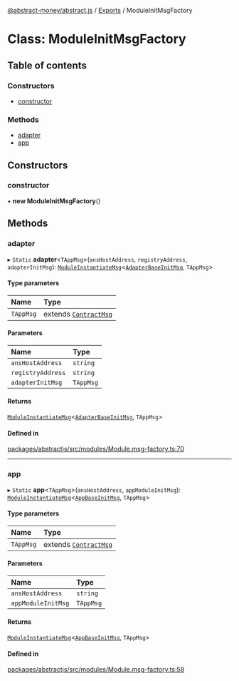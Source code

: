 [@abstract-money/abstract.js](../README.md) / [Exports](../modules.md) / ModuleInitMsgFactory

# Class: ModuleInitMsgFactory

## Table of contents

### Constructors

- [constructor](ModuleInitMsgFactory.md#constructor)

### Methods

- [adapter](ModuleInitMsgFactory.md#adapter)
- [app](ModuleInitMsgFactory.md#app)

## Constructors

### constructor

• **new ModuleInitMsgFactory**()

## Methods

### adapter

▸ `Static` **adapter**<`TAppMsg`\>(`ansHostAddress`, `registryAddress`, `adapterInitMsg`): [`ModuleInstantiateMsg`](../modules.md#moduleinstantiatemsg)<[`AdapterBaseInitMsg`](../modules.md#adapterbaseinitmsg), `TAppMsg`\>

#### Type parameters

| Name | Type |
| :------ | :------ |
| `TAppMsg` | extends [`ContractMsg`](../modules.md#contractmsg) |

#### Parameters

| Name | Type |
| :------ | :------ |
| `ansHostAddress` | `string` |
| `registryAddress` | `string` |
| `adapterInitMsg` | `TAppMsg` |

#### Returns

[`ModuleInstantiateMsg`](../modules.md#moduleinstantiatemsg)<[`AdapterBaseInitMsg`](../modules.md#adapterbaseinitmsg), `TAppMsg`\>

#### Defined in

[packages/abstractjs/src/modules/Module.msg-factory.ts:70](https://github.com/Abstract-OS/abstract.js/blob/c46b309/packages/abstractjs/src/modules/Module.msg-factory.ts#L70)

___

### app

▸ `Static` **app**<`TAppMsg`\>(`ansHostAddress`, `appModuleInitMsg`): [`ModuleInstantiateMsg`](../modules.md#moduleinstantiatemsg)<[`AppBaseInitMsg`](../modules.md#appbaseinitmsg), `TAppMsg`\>

#### Type parameters

| Name | Type |
| :------ | :------ |
| `TAppMsg` | extends [`ContractMsg`](../modules.md#contractmsg) |

#### Parameters

| Name | Type |
| :------ | :------ |
| `ansHostAddress` | `string` |
| `appModuleInitMsg` | `TAppMsg` |

#### Returns

[`ModuleInstantiateMsg`](../modules.md#moduleinstantiatemsg)<[`AppBaseInitMsg`](../modules.md#appbaseinitmsg), `TAppMsg`\>

#### Defined in

[packages/abstractjs/src/modules/Module.msg-factory.ts:58](https://github.com/Abstract-OS/abstract.js/blob/c46b309/packages/abstractjs/src/modules/Module.msg-factory.ts#L58)
